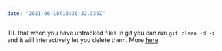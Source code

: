 ```yaml
---
date: "2021-06-18T16:36:32.339Z"
---
```


TIL that when you have untracked files in git you can run `git clean -d -i` and it will interactively let you delete them. More [here](https://git-scm.com/docs/git-clean)
